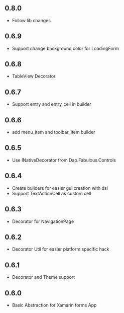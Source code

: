 ## 0.8.0
* Follow lib changes

## 0.6.9
* Support change background color for LoadingForm

## 0.6.8
* TableView Decorator

## 0.6.7
* Support entry and entry_cell in builder

## 0.6.6
* add menu_item and toolbar_item builder

## 0.6.5
* Use INativeDecorator from Dap.Fabulous.Controls

## 0.6.4
* Create builders for easier gui creation with dsl
* Support TextActionCell as custom cell

## 0.6.3
* Decorator for NavigationPage

## 0.6.2
* Decorator Util for easier platform specific hack

## 0.6.1
* Decorator and Theme support

## 0.6.0
* Basic Abstraction for Xamarin forms App